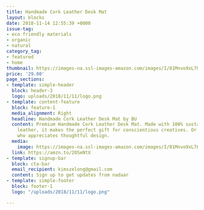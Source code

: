 ```yaml
---
title: Handmade Cork Leather Desk Mat
layout: blocks
date: 2018-11-14 12:55:39 +0000
issue-tag:
- eco friendly materials
- organic
- natural
category_tag:
- featured
- home
thumbnail: https://images-na.ssl-images-amazon.com/images/I/81Mnvo9xL7L._SL1500_.jpg
price: '29.00'
page_sections:
- template: simple-header
  block: header-3
  logo: uploads/2018/11/11/logo.png
- template: content-feature
  block: feature-1
  media_alignment: Right
  headline: Handmade Cork Leather Desk Mat by BU
  content: Premium Handmade Cork Leather Desk Mat. Made with 100% sustainable cork
    leather, it makes the perfect gift for conscientious creatives. Or simply anyone
    who appreciates thoughtful design.
  media:
    image: https://images-na.ssl-images-amazon.com/images/I/81Mnvo9xL7L._SL1500_.jpg
  link: https://amzn.to/2OSeNtX
- template: signup-bar
  block: cta-bar
  email_recipient: kimszelong@gmail.com
  content: Sign up to get updates from nadaar
- template: simple-footer
  block: footer-1
  logo: "/uploads/2018/11/11/logo.png"

---
```

